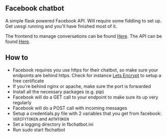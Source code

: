 ## Facebook chatbot

A simple flask powered Facebook API. Will require some fiddling to set up. Get uwsgi running and you'll have finished most of it.

The frontend to manage conversations can be found [Here](https://github.com/bastronaut/chatbotFrontend/). The API can be found [Here](https://github.com/bastronaut/chatbotAPI/).


## How to
* Facebook requires you use https for their chatbot, so make sure your endpoints are behind https. Check for instance [Lets Encrypt](https://letsencrypt.org/) to setup a free certificate
* If you're behind nginx or apache, make sure the port is forwarded
* Install all the necessary packages (e.g. pip)
* Facebook will do a GET call to your endpoint to make sure its up very regularly
* Facebook will do a POST call with incoming messages
* Setup a credentials.py file with 2 variables that you get from facebook: `VERIFYTOKEN` and `AUTHTOKEN`
* Set a logging directory in fbchatbot.ini
* Run sudo start fbchatbot
